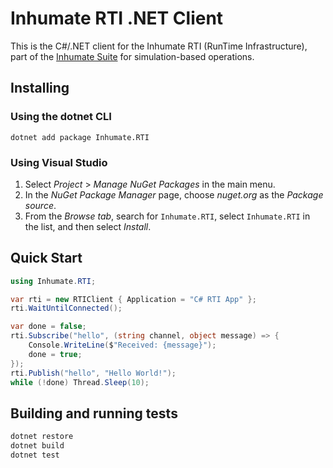 # Inhumate RTI .NET Client

This is the C#/.NET client for the Inhumate RTI
(RunTime Infrastructure), part of the [Inhumate Suite](https://inhumatesystems.com/products/sboss/)
for simulation-based operations.

## Installing

### Using the dotnet CLI

```
dotnet add package Inhumate.RTI
```

### Using Visual Studio

1. Select *Project* > *Manage NuGet Packages* in the main menu.
2. In the *NuGet Package Manager* page, choose *nuget.org* as the *Package source*.
3. From the *Browse tab*, search for `Inhumate.RTI`, select `Inhumate.RTI` in the list, and then select *Install*.

## Quick Start

```c#
using Inhumate.RTI;

var rti = new RTIClient { Application = "C# RTI App" };
rti.WaitUntilConnected();

var done = false;
rti.Subscribe("hello", (string channel, object message) => {
    Console.WriteLine($"Received: {message}");
    done = true;
});
rti.Publish("hello", "Hello World!");
while (!done) Thread.Sleep(10);
```

## Building and running tests

```sh
dotnet restore
dotnet build
dotnet test
```
